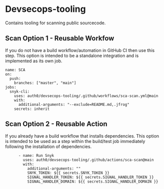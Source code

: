 # Devsecops-tooling
Contains tooling for scanning public sourcecode.




## Scan Option 1 - Reusable Workfow
If you do not have a build workflow/automation in GitHub CI then use this step. This option is intended to be a standalone integration and is implemented as its own job. 
```
name: SCA
on:
  push:
    branches: ["master", "main"]
jobs:
  snyk-cli:
    uses: auth0/devsecops-tooling/.github/workflows/sca-scan.yml@main
    with:
      additional-arguments: "--exclude=README.md,.jfrog"
    secrets: inherit
```

## Scan Option 2 - Reusable Action
If you already have a build workflow that installs dependencies. This option is intended to be used as a step within the build/test job immediately following the installation of dependencies.
```
      - name: Run Snyk
        uses: auth0/devsecops-tooling/.github/actions/sca-scan@main
        with:
          additional-arguments: ""
          SNYK_TOKEN: ${{ secrets.SNYK_TOKEN }}
          SIGNAL_HANDLER_TOKEN: ${{ secrets.SIGNAL_HANDLER_TOKEN }}
          SIGNAL_HANDLER_DOMAIN: ${{ secrets.SIGNAL_HANDLER_DOMAIN }}
```